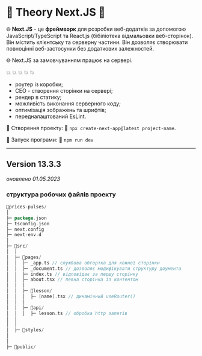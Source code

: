 # 🤖 Theory Next.JS 🤖

🌐 **Next.JS** - це **фреймворк** для розробки веб-додатків за допомогою JavaScript/TypeScript та React.js (бібіліотека відмальовки веб-сторінок).
Він містить клієнтську та серверну частини. Він дозволяє створювати повноцінні веб-застосунки без додаткових залежностей.

🌐 Next.JS за замовчуванням працює на сервері.

💥 💥 💥 💥 💥
  + роутер із коробки;
  + СЕО - створення сторінки на сервері;
  + рендер в статику;
  + можливість виконання серверного коду;
  + оптимізація зображень та шрифтів;
  + передналаштований EsLint.

🧙 Створення проекту: 💨 ``npx create-next-app@latest project-name``.

🧞 Запуск програми: 💨 ``npm run dev``

- - -

## Version 13.3.3
_оновлено 01.05.2023_

### структура робочих файлів проекту

```go
📁prices-pulses/
│
├─ package.json
├─ tsconfig.json
├─ next.config
├─ next-env.d
│
├─ 📁src/
│  │
│  ├─ 📁pages/
│  │  ├─ _app.ts // службова обгортка для кожної сторінки
│  │  ├─ _document.ts // дозволяє модифікувати структуру доумента
│  │  ├─ index.ts // відповідає за першу сторінку
│  │  ├─ about.tsx // певна сторінка із контентом
│  │  │
│  │  ├─ 📁lesson/
│  │  │  ├─ [name].tsx // динамічний useRouter()
│  │  │  
│  │  ├─ 📁api/
│  │  │  ├─ lesson.ts // обробка http запитів
│  │
│  │
│  ├─ 📁styles/
│
│
├─ 📁public/

```







